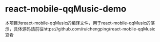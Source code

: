 # react-mobile-qqMusic-demo
本项目为react-mobile-qqMusic的编译文件，用于react-mobile-qqMusic的演示，具体源码请前往https://github.com/ruichengping/react-mobile-qqMusic 查看
